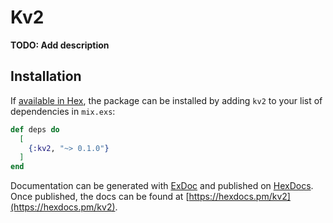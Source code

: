 # Kv2

**TODO: Add description**

## Installation

If [available in Hex](https://hex.pm/docs/publish), the package can be installed
by adding `kv2` to your list of dependencies in `mix.exs`:

```elixir
def deps do
  [
    {:kv2, "~> 0.1.0"}
  ]
end
```

Documentation can be generated with [ExDoc](https://github.com/elixir-lang/ex_doc)
and published on [HexDocs](https://hexdocs.pm). Once published, the docs can
be found at [https://hexdocs.pm/kv2](https://hexdocs.pm/kv2).

